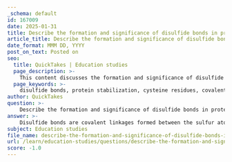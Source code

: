 ```yaml
---
_schema: default
id: 167009
date: 2025-01-31
title: Describe the formation and significance of disulfide bonds in protein stabilization.
article_title: Describe the formation and significance of disulfide bonds in protein stabilization.
date_format: MMM DD, YYYY
post_on_text: Posted on
seo:
  title: QuickTakes | Education studies
  page_description: >-
    This content discusses the formation and significance of disulfide bonds in proteins, explaining how they stabilize protein structures and contribute to their biological function.
  page_keywords: >-
    disulfide bonds, protein stabilization, cysteine residues, covalent linkages, tertiary structure, quaternary structure, extracellular proteins, insulin, thiol group, oxidation, protein denaturation, biochemical significance
author: QuickTakes
question: >-
    Describe the formation and significance of disulfide bonds in protein stabilization.
answer: >-
    Disulfide bonds are covalent linkages formed between the sulfur atoms of two cysteine residues within a protein. These bonds play a crucial role in stabilizing the tertiary and quaternary structures of proteins, particularly those that are secreted outside the cell, where they are exposed to varying environmental conditions.\n\n### Formation of Disulfide Bonds\n\nThe formation of a disulfide bond can be represented by the following chemical reaction:\n\n$$\nR-SH + HS-R' \rightarrow R-S-S-R' + 2H^+\n$$\n\nIn this reaction, two cysteine residues (each containing a thiol group, -SH) undergo oxidation to form a disulfide bond (-S-S-), releasing protons in the process. This covalent bond is significantly stronger than non-covalent interactions, providing a stable linkage that helps maintain the protein's three-dimensional conformation.\n\n### Significance of Disulfide Bonds\n\n1. **Stabilization of Protein Structure**: Disulfide bonds contribute to the overall stability of a protein's tertiary structure by maintaining its unique three-dimensional shape. This is particularly important for extracellular proteins, such as insulin, which consists of two polypeptide chains linked by disulfide bonds. The presence of these bonds adds strength and rigidity to the protein structure.\n\n2. **Role in Tertiary and Quaternary Structures**: Disulfide bonds are essential for the stability of both tertiary and quaternary structures. In the tertiary structure, they help maintain the shape of a single polypeptide chain. In the quaternary structure, disulfide bonds can link different polypeptide chains together, enhancing the stability of multi-subunit proteins. This is crucial for proteins that require multiple subunits to function properly.\n\n3. **Functional Conformation**: The presence of disulfide bonds is often critical for the functional conformation of proteins. For example, in insulin, the disulfide bonds are necessary for its biological activity, ensuring that the protein can interact correctly with its target receptors.\n\n4. **Resistance to Denaturation**: Disulfide bonds provide resistance to denaturation, which is the process where proteins lose their structure due to changes in environmental conditions such as pH or temperature. This is especially important for proteins that operate in harsh extracellular environments, where they may be subjected to significant fluctuations in conditions.\n\nIn summary, disulfide bonds formed between cysteine residues are vital for the structural integrity and functionality of proteins. They play a key role in maintaining the three-dimensional shapes and stability of proteins, which is essential for their biological activity.
subject: Education studies
file_name: describe-the-formation-and-significance-of-disulfide-bonds-in-protein-stabilization.md
url: /learn/education-studies/questions/describe-the-formation-and-significance-of-disulfide-bonds-in-protein-stabilization
score: -1.0
---
```


&nbsp;
